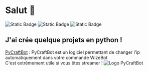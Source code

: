# Salut 👋
![Static Badge](https://img.shields.io/badge/Python-brightgreen?style=for-the-badge&logo=python&color=FDDE5C) ![Static Badge](https://img.shields.io/badge/Python_level_%3A-Knows_a_little-brightgreen?style=for-the-badge&logo=python&labelColor=FDDE5C&color=555555)
 ![Static Badge](https://img.shields.io/badge/Twitch-brightgreen?style=for-the-badge&logo=twitch&color=%23290066)


## J'ai crée quelque projets en python !
[PyCraftBot](https://github.com/nat0uille/pycraftbot) : PyCraftBot est un logiciel permettant de changer l'ip automatiquement dans votre commande WizeBot\
C'est extrêmement utile  si vous êtes streamer !
 ![Logo PyCraftBot](https://raw.githubusercontent.com/Nat0uille/PyCraftBot/main/pycraftbot%20logo%20grand.png)
